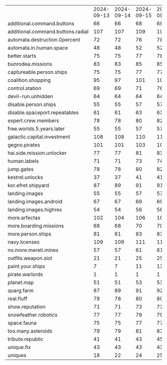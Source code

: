 <table>
	<tr>
		<td></td>
		<td>2024-09-13</td>
		<td>2024-09-14</td>
		<td>2024-09-15</td>
		<td>2024-09-16</td>
		<td>2024-09-17</td>
		<td>2024-09-18</td>
		<td>2024-09-19</td>
	</tr>
	<tr>
		<td>additional.command.buttons</td>
		<td>66</td>
		<td>66</td>
		<td>68</td>
		<td>69</td>
		<td>69</td>
		<td>69</td>
		<td>69</td>
	</tr>
	<tr>
		<td>additional.command.buttons.radial</td>
		<td>107</td>
		<td>107</td>
		<td>109</td>
		<td>109</td>
		<td>109</td>
		<td>109</td>
		<td>109</td>
	</tr>
	<tr>
		<td>automata.destruction.0percent</td>
		<td>72</td>
		<td>72</td>
		<td>76</td>
		<td>78</td>
		<td>78</td>
		<td>78</td>
		<td>78</td>
	</tr>
	<tr>
		<td>automata.in.human.space</td>
		<td>48</td>
		<td>48</td>
		<td>52</td>
		<td>52</td>
		<td>54</td>
		<td>54</td>
		<td>54</td>
	</tr>
	<tr>
		<td>better.starts</td>
		<td>75</td>
		<td>75</td>
		<td>77</td>
		<td>78</td>
		<td>78</td>
		<td>78</td>
		<td>78</td>
	</tr>
	<tr>
		<td>bunrodea.missions</td>
		<td>83</td>
		<td>83</td>
		<td>85</td>
		<td>85</td>
		<td>85</td>
		<td>88</td>
		<td>88</td>
	</tr>
	<tr>
		<td>captureable.person.ships</td>
		<td>75</td>
		<td>75</td>
		<td>77</td>
		<td>77</td>
		<td>77</td>
		<td>77</td>
		<td>77</td>
	</tr>
	<tr>
		<td>coalition.shopping</td>
		<td>95</td>
		<td>97</td>
		<td>101</td>
		<td>103</td>
		<td>105</td>
		<td>106</td>
		<td>106</td>
	</tr>
	<tr>
		<td>control.station</td>
		<td>69</td>
		<td>69</td>
		<td>71</td>
		<td>76</td>
		<td>76</td>
		<td>76</td>
		<td>76</td>
	</tr>
	<tr>
		<td>devil-run.unhidden</td>
		<td>64</td>
		<td>64</td>
		<td>64</td>
		<td>64</td>
		<td>64</td>
		<td>64</td>
		<td>64</td>
	</tr>
	<tr>
		<td>disable.person.ships</td>
		<td>55</td>
		<td>55</td>
		<td>57</td>
		<td>57</td>
		<td>57</td>
		<td>57</td>
		<td>57</td>
	</tr>
	<tr>
		<td>disable.spaceport.repeatables</td>
		<td>61</td>
		<td>61</td>
		<td>63</td>
		<td>63</td>
		<td>63</td>
		<td>65</td>
		<td>65</td>
	</tr>
	<tr>
		<td>expert.crew.members</td>
		<td>78</td>
		<td>78</td>
		<td>80</td>
		<td>82</td>
		<td>82</td>
		<td>88</td>
		<td>88</td>
	</tr>
	<tr>
		<td>free.worlds.5.years.later</td>
		<td>55</td>
		<td>55</td>
		<td>57</td>
		<td>57</td>
		<td>57</td>
		<td>57</td>
		<td>57</td>
	</tr>
	<tr>
		<td>galactic.capital.investment</td>
		<td>108</td>
		<td>108</td>
		<td>110</td>
		<td>113</td>
		<td>113</td>
		<td>117</td>
		<td>117</td>
	</tr>
	<tr>
		<td>gegno.pirates</td>
		<td>101</td>
		<td>101</td>
		<td>103</td>
		<td>105</td>
		<td>107</td>
		<td>109</td>
		<td>109</td>
	</tr>
	<tr>
		<td>hai.side.mission.unlocker</td>
		<td>77</td>
		<td>77</td>
		<td>81</td>
		<td>83</td>
		<td>83</td>
		<td>83</td>
		<td>83</td>
	</tr>
	<tr>
		<td>human.labels</td>
		<td>71</td>
		<td>71</td>
		<td>73</td>
		<td>74</td>
		<td>74</td>
		<td>74</td>
		<td>74</td>
	</tr>
	<tr>
		<td>jump.gates</td>
		<td>78</td>
		<td>78</td>
		<td>80</td>
		<td>82</td>
		<td>82</td>
		<td>84</td>
		<td>84</td>
	</tr>
	<tr>
		<td>kestrel.unlocks</td>
		<td>37</td>
		<td>37</td>
		<td>41</td>
		<td>41</td>
		<td>41</td>
		<td>41</td>
		<td>41</td>
	</tr>
	<tr>
		<td>kor.efret.shipyard</td>
		<td>87</td>
		<td>89</td>
		<td>91</td>
		<td>91</td>
		<td>91</td>
		<td>91</td>
		<td>91</td>
	</tr>
	<tr>
		<td>landing.images</td>
		<td>55</td>
		<td>55</td>
		<td>57</td>
		<td>57</td>
		<td>57</td>
		<td>57</td>
		<td>57</td>
	</tr>
	<tr>
		<td>landing.images.android</td>
		<td>67</td>
		<td>67</td>
		<td>69</td>
		<td>69</td>
		<td>69</td>
		<td>69</td>
		<td>69</td>
	</tr>
	<tr>
		<td>landing.images.highres</td>
		<td>54</td>
		<td>54</td>
		<td>56</td>
		<td>56</td>
		<td>56</td>
		<td>58</td>
		<td>58</td>
	</tr>
	<tr>
		<td>more.arfectas</td>
		<td>102</td>
		<td>104</td>
		<td>106</td>
		<td>106</td>
		<td>110</td>
		<td>112</td>
		<td>112</td>
	</tr>
	<tr>
		<td>more.boarding.missions</td>
		<td>68</td>
		<td>68</td>
		<td>70</td>
		<td>70</td>
		<td>72</td>
		<td>76</td>
		<td>76</td>
	</tr>
	<tr>
		<td>more.person.ships</td>
		<td>81</td>
		<td>81</td>
		<td>83</td>
		<td>83</td>
		<td>83</td>
		<td>85</td>
		<td>85</td>
	</tr>
	<tr>
		<td>navy.licenses</td>
		<td>109</td>
		<td>109</td>
		<td>111</td>
		<td>111</td>
		<td>111</td>
		<td>113</td>
		<td>113</td>
	</tr>
	<tr>
		<td>no.more.mereti.mines</td>
		<td>57</td>
		<td>57</td>
		<td>61</td>
		<td>61</td>
		<td>61</td>
		<td>61</td>
		<td>61</td>
	</tr>
	<tr>
		<td>outfits.weapon.slot</td>
		<td>21</td>
		<td>21</td>
		<td>25</td>
		<td>25</td>
		<td>25</td>
		<td>25</td>
		<td>25</td>
	</tr>
	<tr>
		<td>paint.your.ships</td>
		<td>7</td>
		<td>7</td>
		<td>11</td>
		<td>13</td>
		<td>13</td>
		<td>13</td>
		<td>13</td>
	</tr>
	<tr>
		<td>pirate.warlords</td>
		<td>1</td>
		<td>1</td>
		<td>1</td>
		<td>1</td>
		<td>1</td>
		<td>1</td>
		<td>1</td>
	</tr>
	<tr>
		<td>planet.map</td>
		<td>51</td>
		<td>51</td>
		<td>53</td>
		<td>53</td>
		<td>53</td>
		<td>53</td>
		<td>53</td>
	</tr>
	<tr>
		<td>quarg.farm</td>
		<td>87</td>
		<td>89</td>
		<td>91</td>
		<td>92</td>
		<td>92</td>
		<td>92</td>
		<td>92</td>
	</tr>
	<tr>
		<td>real.fluff</td>
		<td>78</td>
		<td>78</td>
		<td>80</td>
		<td>80</td>
		<td>80</td>
		<td>82</td>
		<td>82</td>
	</tr>
	<tr>
		<td>show.reputation</td>
		<td>71</td>
		<td>71</td>
		<td>73</td>
		<td>73</td>
		<td>73</td>
		<td>73</td>
		<td>73</td>
	</tr>
	<tr>
		<td>snowfeather.robotics</td>
		<td>77</td>
		<td>77</td>
		<td>79</td>
		<td>79</td>
		<td>79</td>
		<td>81</td>
		<td>81</td>
	</tr>
	<tr>
		<td>space.fauna</td>
		<td>75</td>
		<td>75</td>
		<td>77</td>
		<td>77</td>
		<td>77</td>
		<td>81</td>
		<td>81</td>
	</tr>
	<tr>
		<td>too.many.asteroids</td>
		<td>79</td>
		<td>79</td>
		<td>81</td>
		<td>83</td>
		<td>85</td>
		<td>85</td>
		<td>85</td>
	</tr>
	<tr>
		<td>tribute.republic</td>
		<td>41</td>
		<td>41</td>
		<td>43</td>
		<td>45</td>
		<td>45</td>
		<td>45</td>
		<td>45</td>
	</tr>
	<tr>
		<td>unique.fix</td>
		<td>43</td>
		<td>43</td>
		<td>43</td>
		<td>43</td>
		<td>43</td>
		<td>43</td>
		<td>43</td>
	</tr>
	<tr>
		<td>uniques</td>
		<td>18</td>
		<td>22</td>
		<td>24</td>
		<td>25</td>
		<td>25</td>
		<td>27</td>
		<td>27</td>
	</tr>
</table>
